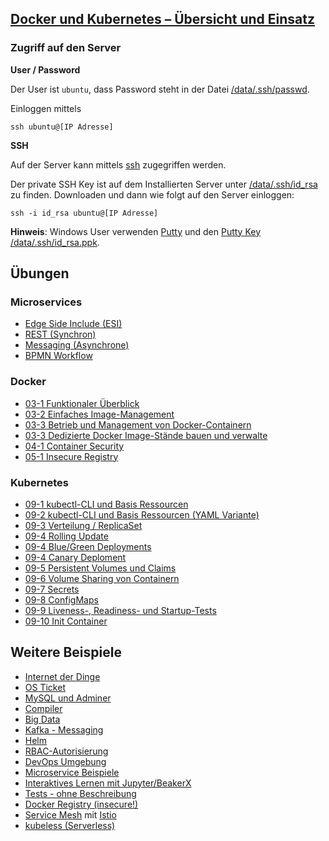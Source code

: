 ## [Docker und Kubernetes – Übersicht und Einsatz ](https://www.digicomp.ch/trends/docker-trainings/docker-und-kubernetes-uebersicht-und-einsatz)

### Zugriff auf den Server

**User / Password**

Der User ist `ubuntu`, dass Password steht in der Datei [/data/.ssh/passwd](/data/.ssh/passwd).

Einloggen mittels

    ssh ubuntu@[IP Adresse]

**SSH**

Auf der Server kann mittels [ssh](https://wiki.ubuntuusers.de/SSH/) zugegriffen werden.

Der private SSH Key ist auf dem Installierten Server unter [/data/.ssh/id_rsa](/data/.ssh/id_rsa) zu finden. Downloaden und dann wie folgt auf den Server einloggen:

    ssh -i id_rsa ubuntu@[IP Adresse]
    
**Hinweis**: Windows User verwenden [Putty](https://www.putty.org/) und den [Putty Key /data/.ssh/id_rsa.ppk](/data/.ssh/id_rsa.ppk). 

Übungen
-------

### Microservices

* [Edge Side Include (ESI)](:32188/notebooks/work/demo/Microservices-ESI.ipynb)
* [REST (Synchron)](:32188/notebooks/work/demo/Microservices-REST.ipynb)
* [Messaging (Asynchrone)](:32188/notebooks/work/demo/Microservices-Messaging.ipynb)
* [BPMN Workflow](:32188/notebooks/work/demo/Microservices-BPMN.ipynb)

### Docker

* [03-1 Funktionaler Überblick](:32188/notebooks/work/03-1-Docker.ipynb)
* [03-2 Einfaches Image-Management](:32188/notebooks/work/03-2-Docker.ipynb)
* [03-3 Betrieb und Management von Docker-Containern](:32188/notebooks/work/03-3-Docker.ipynb)
* [03-3 Dedizierte Docker Image-Stände bauen und verwalte](:32188/notebooks/work/03-4-Docker.ipynb)
* [04-1 Container Security](:32188/notebooks/work/04-1-ContainerSecurity.ipynb)
* [05-1 Insecure Registry](:32188/notebooks/work/05-1-Registry.ipynb)

### Kubernetes

* [09-1 kubectl-CLI und Basis Ressourcen](:32188/notebooks/work/09-1-kubectl.ipynb)
* [09-2 kubectl-CLI und Basis Ressourcen (YAML Variante)](:32188/notebooks/work/09-2-YAML.ipynb)
* [09-3 Verteilung / ReplicaSet](:32188/notebooks/work/09-3-ReplicaSet.ipynb)
* [09-4 Rolling Update](:32188/notebooks/work/09-4-Deployment.ipynb)
* [09-4 Blue/Green Deployments](:32188/notebooks/work/09-4-Deployment-BlueGreen.ipynb)
* [09-4 Canary Deploment](:32188/notebooks/work/09-4-Deployment-Canary.ipynb)
* [09-5 Persistent Volumes und Claims](:32188/notebooks/work/09-5-hostPath.ipynb)
* [09-6 Volume Sharing von Containern](:32188/notebooks/work/09-6-Volume.ipynb)
* [09-7 Secrets](:32188/notebooks/work/09-7-Secrets.ipynb)
* [09-8 ConfigMaps](:32188/notebooks/work/09-8-ConfigMap.ipynb)
* [09-9 Liveness-, Readiness- und Startup-Tests](:32188/notebooks/work/09-9-Tests.ipynb)
* [09-10 Init Container](:32188/notebooks/work/09-10-Init.ipynb)

Weitere Beispiele
-----------------

* [Internet der Dinge](https://github.com/mc-b/duk/tree/master/iot)
* [OS Ticket](https://github.com/mc-b/duk/tree/master/osticket)
* [MySQL und Adminer](https://github.com/mc-b/duk/tree/master/mysql)
* [Compiler](https://github.com/mc-b/duk/tree/master/compiler)
* [Big Data](https://github.com/mc-b/duk/tree/master/bigdata)
* [Kafka - Messaging](https://github.com/mc-b/duk/tree/master/kafka) 
* [Helm](https://github.com/mc-b/duk/tree/master/helm)
* [RBAC-Autorisierung](https://github.com/mc-b/duk/tree/master/rbac/)
* [DevOps Umgebung](https://github.com/mc-b/duk/tree/master/devops)
* [Microservice Beispiele](https://github.com/mc-b/misegr)
* [Interaktives Lernen mit Jupyter/BeakerX](https://github.com/mc-b/duk/tree/master/jupyter)
* [Tests - ohne Beschreibung](https://github.com/mc-b/duk/tree/master/test)
* [Docker Registry (insecure!)](https://github.com/mc-b/duk/tree/master/registry/)
* [Service Mesh](https://github.com/mc-b/duk/tree/master/istio/) mit [Istio](http://istio.io)
* [kubeless (Serverless)](https://github.com/mc-b/duk/tree/master/kubeless/)